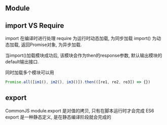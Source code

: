 ## Module

## import VS Require

import 在编译时进行处理
require 为运行时动态加载, 为同步加载
import() 为动态加载, 返回Promise对象, 为异步加载.

当import()加载模块成功后,  该模块会作为then的response参数, 默认输出模块的default输出接口.

同时加载多个模块可以用

```js
Promise.all([im1(), im2(), im3()]).then(([re1, re2, re3]) => {})
```

## export

CommonJS module.export 是对值的拷贝, 只有在脚本运行时才会完成
ES6 export 是一种静态定义, 是在静态编译阶段就会完成的

